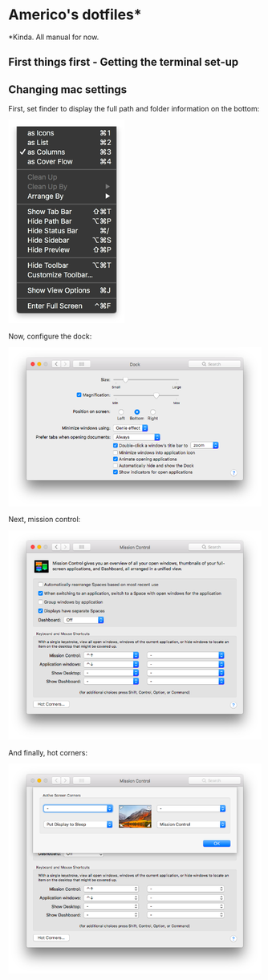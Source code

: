 # Americo's dotfiles*
\*Kinda. All manual for now.

## First things first - Getting the terminal set-up



## Changing mac settings

First, set finder to display the full path and folder information on the bottom:

![Finder settings](https://github.com/azuzunaga/dotfiles/blob/master/images/finder_view_settings.png)

Now, configure the dock:

![Dock settings](https://github.com/azuzunaga/dotfiles/blob/master/images/settings_dock.png)

Next, mission control:

![Mission control](https://github.com/azuzunaga/dotfiles/blob/master/images/settings_mission_control.png)

And finally, hot corners:

![Hot corners](https://github.com/azuzunaga/dotfiles/blob/master/images/settings_hot_corners)
